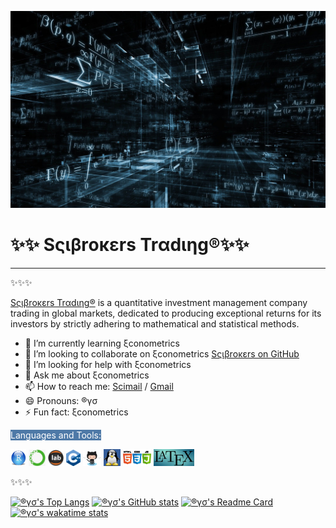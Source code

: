 ![](figure/math-theme-03.jpg)

# ✨✨ Sςιβrοκεrs Trαdιηg®✨✨

---

✨✨✨

[Sςιβrοκεrs Trαdιηg®](https://www.scibrokes.com)️ is a quantitative investment management company trading in global markets, dedicated to producing exceptional returns for its investors by strictly adhering to mathematical and statistical methods.

- 🌱 I’m currently learning ξconometrics
- 👯 I’m looking to collaborate on ξconometrics [Sςιβrοκεrs on GitHub](https://www.github.com/scibrokes)
- 🤔 I’m looking for help with ξconometrics
- 💬 Ask me about ξconometrics
- 📫 How to reach me: [Scimail](mailto:englianhu@scibrokes.com) / [Gmail](mailto:englianhu@gmail.com)
- 😄 Pronouns: ®γσ
- ⚡ Fun fact: ξconometrics

<span style='color:white; background-color:#4E79A7;'>Languages and Tools:</span>

<img src='figure/rstudio.png' width='25'> <img src='figure/anaconda.png' width='27'> <img src='figure/jupyterlab.png' width='25'> <img src='figure/cpp.png' width='23'> <img src='figure/github.png' width='29'> <img src='figure/linux1.jpg' width='27'> <img src='figure/html-css-js.png' width='45'> <img src='figure/latex.jpg' width='65'>

✨✨✨

[![®γσ's Top Langs](https://github-readme-stats.vercel.app/api/top-langs/?username=scibrokes&title_color=A10115&icon_color=DEG,EDAE01&text_color=EDAE01&bg_color=DEG,002C54,4CB5F5&show_icons=true&show_owner=true&langs_count=10&layout=compact)](https://github.com/scibrokes/github-readme-stats)
[![®γσ's GitHub stats](https://github-readme-stats.vercel.app/api?username=scibrokes&title_color=A10115&icon_color=DEG,EDAE01&text_color=EDAE01&bg_color=DEG,002C54,4CB5F5&show_icons=true)](https://github.com/scibrokes/github-readme-stats)
[![®γσ's Readme Card](https://github-readme-stats.vercel.app/api/pin/?username=scibrokes&title_color=A10115&icon_color=DEG,EDAE01&text_color=EDAE01&bg_color=DEG,002C54,4CB5F5&show_icons=true&show_owner=true&repo=github-readme-stats)](https://github.com/scibrokes/github-readme-stats)
[![®γσ's wakatime stats](https://github-readme-stats.vercel.app/api/wakatime?username=scibrokes&title_color=A10115&icon_color=DEG,EDAE01&text_color=EDAE01&bg_color=DEG,002C54,4CB5F5&show_icons=true&show_owner=true&layout=compact)](https://github.com/scibrokes/github-readme-stats)
